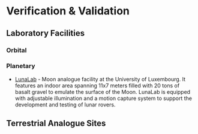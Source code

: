 # Verification & Validation

## Laboratory Facilities

### Orbital

### Planetary

- [LunaLab](https://www.uni.lu/snt-en/facilities/lunalab) - Moon analogue facility at the University of Luxembourg. It features an indoor area spanning 11x7 meters filled with 20 tons of basalt gravel to emulate the surface of the Moon. LunaLab is equipped with adjustable illumination and a motion capture system to support the development and testing of lunar rovers.

## Terrestrial Analogue Sites
